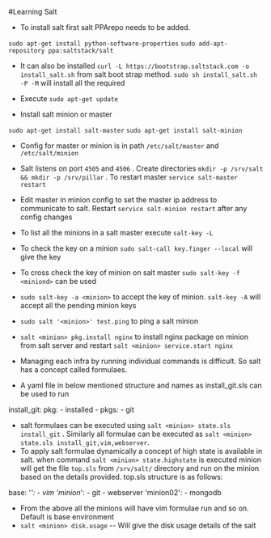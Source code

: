 #Learning Salt

* To install salt first salt PPArepo needs to be added.

`sudo apt-get install python-software-properties`
`sudo add-apt-repository ppa:saltstack/salt`

* It can also be installed `curl -L https://bootstrap.saltstack.com -o install_salt.sh` from salt boot strap method. `sudo sh install_salt.sh -P -M` will install all the required 

* Execute `sudo apt-get update`
* Install salt minion or master 

`sudo apt-get install salt-master`
`sudo apt-get install salt-minion`

* Config for master or minion is in path `/etc/salt/master` and `/etc/salt/minion`

* Salt listens on port `4505` and `4506` . Create directories `mkdir -p /srv/salt && mkdir -p /srv/pillar` . To restart master `service salt-master restart`

* Edit master in minion config to set the master ip address to communicate to salt. Restart `service salt-minion restart` after any config changes

* To list all the minions in a salt master execute `salt-key -L`
*  To check the key on a minion `sudo salt-call key.finger --local` will give the key
*  To cross check the key of minion on salt master `sudo salt-key -f <miniond>` can be used
*  `sudo salt-key -a <minion>` to accept the key of minion. `salt-key -A` will accept all the pending minion keys
*  `sudo salt '<minion>' test.ping` to ping a salt minion
*  `salt <minion> pkg.install nginx` to install nginx package on minion from salt server and restart `salt <minion> service.start nginx` 
*  Managing each infra by running individual commands is difficult. So salt has a concept called formulaes.
* A yaml file in below mentioned structure and names as install_git.sls can be used to run 

>

install_git:
  pkg:
    - installed
    - pkgs:
      - git
      

* salt formulaes can be executed using `salt <minion> state.sls install_git` . Similarly all formulae can be executed as `salt <minion> state.sls install_git,vim,webserver`.
* To apply salt formulae dynamically a concept of high state is available in salt. when command `salt <minion> state.highstate` is executed minion will get the file `top.sls` from `/srv/salt/` directory and run on the minion based on the details provided. top.sls structure is as follows:


 base:
  '*':
    - vim
  'minion*':
    - git
    - webserver
  'minion02':
    - mongodb 
    
* From the above all the minions will have vim formulae run and so on. Default is base environment
* `salt <minion> disk.usage` -- Will give the disk usage details of the salt